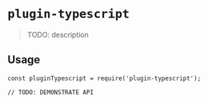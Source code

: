 # `plugin-typescript`

> TODO: description

## Usage

```
const pluginTypescript = require('plugin-typescript');

// TODO: DEMONSTRATE API
```
